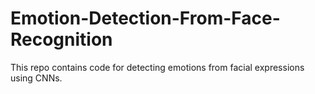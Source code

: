 # Emotion-Detection-From-Face-Recognition
This repo contains code for detecting emotions from facial expressions using CNNs.

